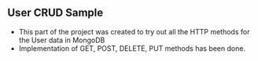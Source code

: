 ## User CRUD Sample

- This part of the project was created to try out all the HTTP methods for the User data in MongoDB
- Implementation of GET, POST, DELETE, PUT methods has been done.